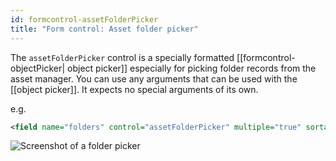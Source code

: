 ```yaml
---
id: formcontrol-assetFolderPicker
title: "Form control: Asset folder picker"
---
```


The `assetFolderPicker` control is a specially formatted [[formcontrol-objectPicker| object picker]] especially for picking folder records from the asset manager. You can use any arguments that can be used with the [[object picker]]. It expects no special arguments of its own.

e.g.

```xml
<field name="folders" control="assetFolderPicker" multiple="true" sortable="true" />
```

![Screenshot of a folder picker](images/screenshots/assetFolderPicker.png)

